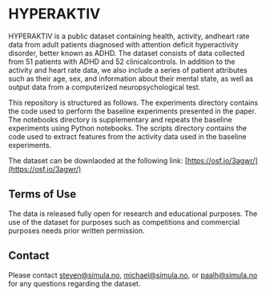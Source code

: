 # HYPERAKTIV

HYPERAKTIV is a public dataset containing health, activity, andheart rate data from adult patients diagnosed with attention deficit hyperactivity disorder, better known as ADHD. The dataset consists of data collected from 51 patients with ADHD and 52 clinicalcontrols. In addition to the activity and heart rate data, we also include a series of patient attributes such as their age, sex, and information about their mental state, as well as output data from a computerized neuropsychological test.

This repository is structured as follows. The experiments directory contains the code used to perform the baseline experiments presented in the paper. The notebooks directory is supplementary and repeats the baseline experiments using Python notebooks. The scripts directory contains the code used to extract features from the activity data used in the baseline experiments.

The dataset can be downlaoded at the following link: [https://osf.io/3agwr/](https://osf.io/3agwr/)

<!-- ## Cite
If you use this dataset in your research, Please cite the following paper: -->

## Terms of Use
The data is released fully open for research and educational purposes. The use of the dataset for purposes such as competitions and commercial purposes needs prior written permission.
<!-- In all documents and papers that use or refer to the dataset or report experimental results based on HYPERAKTIV, a reference to the related article needs to be added: XXX. -->

## Contact
Please contact steven@simula.no, michael@simula.no, or paalh@simula.no for any questions regarding the dataset.

